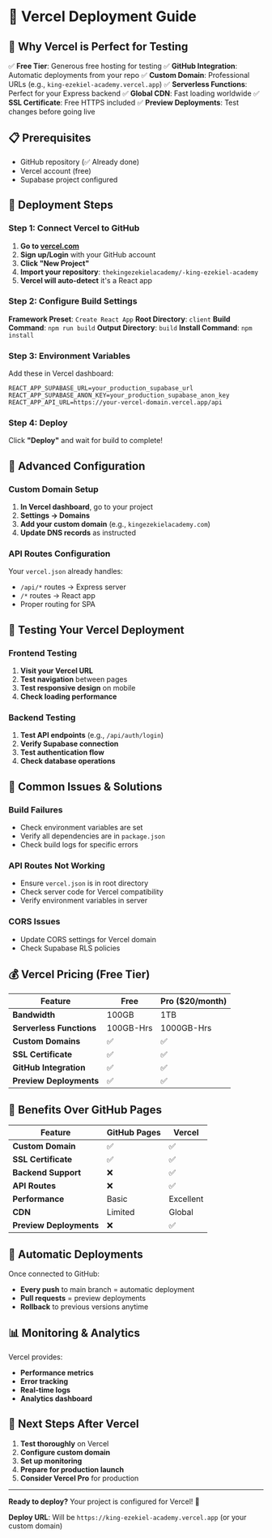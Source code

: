 # 🚀 Vercel Deployment Guide

## 🎯 **Why Vercel is Perfect for Testing**

✅ **Free Tier**: Generous free hosting for testing
✅ **GitHub Integration**: Automatic deployments from your repo
✅ **Custom Domain**: Professional URLs (e.g., `king-ezekiel-academy.vercel.app`)
✅ **Serverless Functions**: Perfect for your Express backend
✅ **Global CDN**: Fast loading worldwide
✅ **SSL Certificate**: Free HTTPS included
✅ **Preview Deployments**: Test changes before going live

## 📋 **Prerequisites**

- GitHub repository (✅ Already done)
- Vercel account (free)
- Supabase project configured

## 🚀 **Deployment Steps**

### **Step 1: Connect Vercel to GitHub**

1. **Go to [vercel.com](https://vercel.com)**
2. **Sign up/Login** with your GitHub account
3. **Click "New Project"**
4. **Import your repository**: `thekingezekielacademy/-king-ezekiel-academy`
5. **Vercel will auto-detect** it's a React app

### **Step 2: Configure Build Settings**

**Framework Preset**: `Create React App`
**Root Directory**: `client`
**Build Command**: `npm run build`
**Output Directory**: `build`
**Install Command**: `npm install`

### **Step 3: Environment Variables**

Add these in Vercel dashboard:

```env
REACT_APP_SUPABASE_URL=your_production_supabase_url
REACT_APP_SUPABASE_ANON_KEY=your_production_supabase_anon_key
REACT_APP_API_URL=https://your-vercel-domain.vercel.app/api
```

### **Step 4: Deploy**

Click **"Deploy"** and wait for build to complete!

## 🔧 **Advanced Configuration**

### **Custom Domain Setup**

1. **In Vercel dashboard**, go to your project
2. **Settings → Domains**
3. **Add your custom domain** (e.g., `kingezekielacademy.com`)
4. **Update DNS records** as instructed

### **API Routes Configuration**

Your `vercel.json` already handles:
- `/api/*` routes → Express server
- `/*` routes → React app
- Proper routing for SPA

## 📱 **Testing Your Vercel Deployment**

### **Frontend Testing**
1. **Visit your Vercel URL**
2. **Test navigation** between pages
3. **Test responsive design** on mobile
4. **Check loading performance**

### **Backend Testing**
1. **Test API endpoints** (e.g., `/api/auth/login`)
2. **Verify Supabase connection**
3. **Test authentication flow**
4. **Check database operations**

## 🚨 **Common Issues & Solutions**

### **Build Failures**
- Check environment variables are set
- Verify all dependencies are in `package.json`
- Check build logs for specific errors

### **API Routes Not Working**
- Ensure `vercel.json` is in root directory
- Check server code for Vercel compatibility
- Verify environment variables in server

### **CORS Issues**
- Update CORS settings for Vercel domain
- Check Supabase RLS policies

## 💰 **Vercel Pricing (Free Tier)**

| Feature | Free | Pro ($20/month) |
|---------|------|------------------|
| **Bandwidth** | 100GB | 1TB |
| **Serverless Functions** | 100GB-Hrs | 1000GB-Hrs |
| **Custom Domains** | ✅ | ✅ |
| **SSL Certificate** | ✅ | ✅ |
| **GitHub Integration** | ✅ | ✅ |
| **Preview Deployments** | ✅ | ✅ |

## 🎉 **Benefits Over GitHub Pages**

| Feature | GitHub Pages | Vercel |
|---------|--------------|---------|
| **Custom Domain** | ✅ | ✅ |
| **SSL Certificate** | ✅ | ✅ |
| **Backend Support** | ❌ | ✅ |
| **API Routes** | ❌ | ✅ |
| **Performance** | Basic | Excellent |
| **CDN** | Limited | Global |
| **Preview Deployments** | ❌ | ✅ |

## 🔄 **Automatic Deployments**

Once connected to GitHub:
- **Every push** to main branch = automatic deployment
- **Pull requests** = preview deployments
- **Rollback** to previous versions anytime

## 📊 **Monitoring & Analytics**

Vercel provides:
- **Performance metrics**
- **Error tracking**
- **Real-time logs**
- **Analytics dashboard**

## 🚀 **Next Steps After Vercel**

1. **Test thoroughly** on Vercel
2. **Configure custom domain**
3. **Set up monitoring**
4. **Prepare for production launch**
5. **Consider Vercel Pro** for production

---

**Ready to deploy?** Your project is configured for Vercel! 🎯

**Deploy URL**: Will be `https://king-ezekiel-academy.vercel.app` (or your custom domain)
